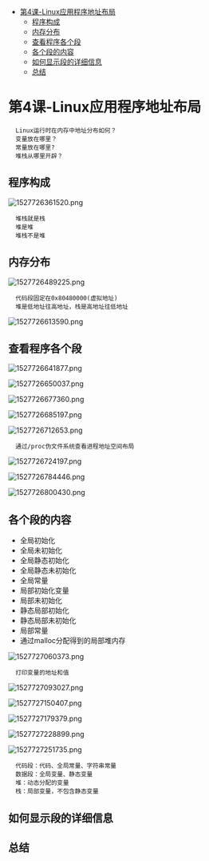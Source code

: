 <!-- TOC depthFrom:1 depthTo:6 withLinks:1 updateOnSave:1 orderedList:0 -->

- [第4课-Linux应用程序地址布局](#第4课-linux应用程序地址布局)
	- [程序构成](#程序构成)
	- [内存分布](#内存分布)
	- [查看程序各个段](#查看程序各个段)
	- [各个段的内容](#各个段的内容)
	- [如何显示段的详细信息](#如何显示段的详细信息)
	- [总结](#总结)

<!-- /TOC -->
# 第4课-Linux应用程序地址布局

      Linux运行时在内存中地址分布如何？
      变量放在哪里？
      常量放在哪里?
      堆栈从哪里开辟？

## 程序构成

![1527726361520.png](image/1527726361520.png)

      堆栈就是栈
      堆是堆
      堆栈不是堆

## 内存分布

![1527726489225.png](image/1527726489225.png)

      代码段固定在0x80480000(虚拟地址)
      堆是低地址往高地址，栈是高地址往低地址

![1527726613590.png](image/1527726613590.png)

## 查看程序各个段

![1527726641877.png](image/1527726641877.png)

![1527726650037.png](image/1527726650037.png)

![1527726677360.png](image/1527726677360.png)

![1527726685197.png](image/1527726685197.png)

![1527726712653.png](image/1527726712653.png)

      通过/proc伪文件系统查看进程地址空间布局

![1527726724197.png](image/1527726724197.png)

![1527726784446.png](image/1527726784446.png)

![1527726800430.png](image/1527726800430.png)

## 各个段的内容

* 全局初始化
* 全局未初始化
* 全局静态初始化
* 全局静态未初始化
* 全局常量
* 局部初始化变量
* 局部未初始化
* 静态局部初始化
* 静态局部未初始化
* 局部常量
* 通过malloc分配得到的局部堆内存

![1527727060373.png](image/1527727060373.png)

      打印变量的地址和值

![1527727093027.png](image/1527727093027.png)

![1527727150407.png](image/1527727150407.png)

![1527727179379.png](image/1527727179379.png)

![1527727228899.png](image/1527727228899.png)

![1527727251735.png](image/1527727251735.png)



      代码段：代码、全局常量、字符串常量
      数据段：全局变量、静态变量
      堆：动态分配的变量
      栈：局部变量，不包含静态变量



## 如何显示段的详细信息

## 总结
